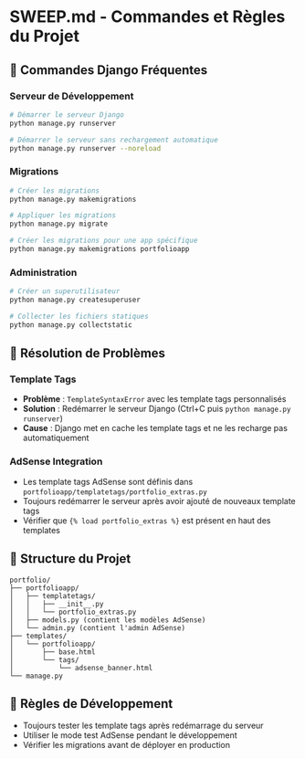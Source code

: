 # SWEEP.md - Commandes et Règles du Projet

## 🚀 Commandes Django Fréquentes

### Serveur de Développement
```bash
# Démarrer le serveur Django
python manage.py runserver

# Démarrer le serveur sans rechargement automatique
python manage.py runserver --noreload
```

### Migrations
```bash
# Créer les migrations
python manage.py makemigrations

# Appliquer les migrations
python manage.py migrate

# Créer les migrations pour une app spécifique
python manage.py makemigrations portfolioapp
```

### Administration
```bash
# Créer un superutilisateur
python manage.py createsuperuser

# Collecter les fichiers statiques
python manage.py collectstatic
```

## 🔧 Résolution de Problèmes

### Template Tags
- **Problème** : `TemplateSyntaxError` avec les template tags personnalisés
- **Solution** : Redémarrer le serveur Django (Ctrl+C puis `python manage.py runserver`)
- **Cause** : Django met en cache les template tags et ne les recharge pas automatiquement

### AdSense Integration
- Les template tags AdSense sont définis dans `portfolioapp/templatetags/portfolio_extras.py`
- Toujours redémarrer le serveur après avoir ajouté de nouveaux template tags
- Vérifier que `{% load portfolio_extras %}` est présent en haut des templates

## 📁 Structure du Projet
```
portfolio/
├── portfolioapp/
│   ├── templatetags/
│   │   ├── __init__.py
│   │   └── portfolio_extras.py
│   ├── models.py (contient les modèles AdSense)
│   └── admin.py (contient l'admin AdSense)
├── templates/
│   └── portfolioapp/
│       ├── base.html
│       └── tags/
│           └── adsense_banner.html
└── manage.py
```

## 🎯 Règles de Développement
- Toujours tester les template tags après redémarrage du serveur
- Utiliser le mode test AdSense pendant le développement
- Vérifier les migrations avant de déployer en production